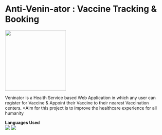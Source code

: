 # Anti-Venin-ator : Vaccine Tracking & Booking

<img src="https://user-images.githubusercontent.com/92046805/223677848-cf72ebf9-353e-48fd-a8f0-4ba78c9f5af9.png" width="200"/>

<p>Veninator is a Health Service based Web Application in which any user can register for Vaccine & Appoint their Vaccine to their nearest Vaccination centers.
>Aim for this project is to improve the healthcare experience for all humanity



**Languages Used**
<br>
<img src="https://img.shields.io/badge/JavaScript-323330?style=for-the-badge&logo=javascript&logoColor=F7DF1E" />
<img src="https://img.shields.io/badge/Python-FFD43B?style=for-the-badge&logo=python&logoColor=blueE" />

